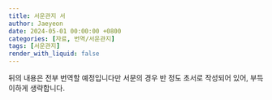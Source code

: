 ```yaml
---
title: 서운관지 서
author: Jaeyeon
date: 2024-05-01 00:00:00 +0800
categories: [자료, 번역/서운관지]
tags: [서운관지]
render_with_liquid: false
---
```


뒤의 내용은 전부 번역할 예정입니다만 서문의 경우 반 정도 초서로 작성되어 있어, 부득이하게 생략합니다.